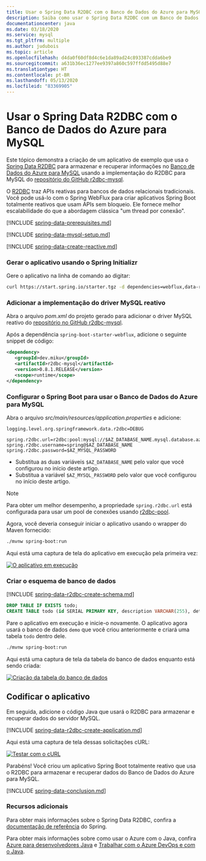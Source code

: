 ```yaml
---
title: Usar o Spring Data R2DBC com o Banco de Dados do Azure para MySQL
description: Saiba como usar o Spring Data R2DBC com um Banco de Dados do Azure para MySQL.
documentationcenter: java
ms.date: 03/18/2020
ms.service: mysql
ms.tgt_pltfrm: multiple
ms.author: judubois
ms.topic: article
ms.openlocfilehash: d4da0f60df8d4c6e1da89ad24c893387cdda6be9
ms.sourcegitcommit: a631b36ec1277ee9397a860c597ffdd5495d88e7
ms.translationtype: HT
ms.contentlocale: pt-BR
ms.lasthandoff: 05/13/2020
ms.locfileid: "83369905"
---
```

# <a name="use-spring-data-r2dbc-with-azure-database-for-mysql"></a>Usar o Spring Data R2DBC com o Banco de Dados do Azure para MySQL

Este tópico demonstra a criação de um aplicativo de exemplo que usa o [Spring Data R2DBC](https://spring.io/projects/spring-data-r2dbc) para armazenar e recuperar informações no [Banco de Dados do Azure para MySQL](https://docs.microsoft.com/azure/mysql/) usando a implementação do R2DBC para MySQL do [repositório do GitHub r2dbc-mysql](https://github.com/mirromutth/r2dbc-mysql).

O [R2DBC](https://r2dbc.io/) traz APIs reativas para bancos de dados relacionais tradicionais. Você pode usá-lo com o Spring WebFlux para criar aplicativos Spring Boot totalmente reativos que usam APIs sem bloqueio. Ele fornece melhor escalabilidade do que a abordagem clássica "um thread por conexão".

[!INCLUDE [spring-data-prerequisites.md](includes/spring-data-prerequisites.md)]

[!INCLUDE [spring-data-mysql-setup.md](includes/spring-data-mysql-setup.md)]

[!INCLUDE [spring-data-create-reactive.md](includes/spring-data-create-reactive.md)]

### <a name="generate-the-application-by-using-spring-initializr"></a>Gerar o aplicativo usando o Spring Initializr

Gere o aplicativo na linha de comando ao digitar:

```bash
curl https://start.spring.io/starter.tgz -d dependencies=webflux,data-r2dbc -d baseDir=azure-database-workshop -d bootVersion=2.3.0.RC1 -d javaVersion=8 | tar -xzvf -
```

### <a name="add-the-reactive-mysql-driver-implementation"></a>Adicionar a implementação do driver MySQL reativo

Abra o arquivo *pom.xml* do projeto gerado para adicionar o driver MySQL reativo do [repositório no GitHub r2dbc-mysql](https://github.com/mirromutth/r2dbc-mysql).

Após a dependência `spring-boot-starter-webflux`, adicione o seguinte snippet de código:

```xml
<dependency>
   <groupId>dev.miku</groupId>
   <artifactId>r2dbc-mysql</artifactId>
   <version>0.8.1.RELEASE</version>
   <scope>runtime</scope>
</dependency>
```

### <a name="configure-spring-boot-to-use-azure-database-for-mysql"></a>Configurar o Spring Boot para usar o Banco de Dados do Azure para MySQL

Abra o arquivo *src/main/resources/application.properties* e adicione:

```properties
logging.level.org.springframework.data.r2dbc=DEBUG

spring.r2dbc.url=r2dbc:pool:mysql://$AZ_DATABASE_NAME.mysql.database.azure.com:3306/demo
spring.r2dbc.username=spring@$AZ_DATABASE_NAME
spring.r2dbc.password=$AZ_MYSQL_PASSWORD
```

- Substitua as duas variáveis `$AZ_DATABASE_NAME` pelo valor que você configurou no início deste artigo.
- Substitua a variável `$AZ_MYSQL_PASSWORD` pelo valor que você configurou no início deste artigo.

> [!NOTE]
> Para obter um melhor desempenho, a propriedade `spring.r2dbc.url` está configurada para usar um pool de conexões usando [r2dbc-pool](https://github.com/r2dbc/r2dbc-pool).

Agora, você deveria conseguir iniciar o aplicativo usando o wrapper do Maven fornecido:

```bash
./mvnw spring-boot:run
```

Aqui está uma captura de tela do aplicativo em execução pela primeira vez:

[![O aplicativo em execução](media/configure-spring-data-r2dbc-with-azure-mysql/create-mysql-01.png)](media/configure-spring-data-r2dbc-with-azure-mysql/create-mysql-01.png#lightbox)

### <a name="create-the-database-schema"></a>Criar o esquema de banco de dados

[!INCLUDE [spring-data-r2dbc-create-schema.md](includes/spring-data-r2dbc-create-schema.md)]

```sql
DROP TABLE IF EXISTS todo;
CREATE TABLE todo (id SERIAL PRIMARY KEY, description VARCHAR(255), details VARCHAR(4096), done BOOLEAN);
```

Pare o aplicativo em execução e inicie-o novamente. O aplicativo agora usará o banco de dados `demo` que você criou anteriormente e criará uma tabela `todo` dentro dele.

```bash
./mvnw spring-boot:run
```

Aqui está uma captura de tela da tabela do banco de dados enquanto está sendo criada:

[![Criação da tabela do banco de dados](media/configure-spring-data-r2dbc-with-azure-mysql/create-mysql-02.png)](media/configure-spring-data-r2dbc-with-azure-mysql/create-mysql-02.png#lightbox)

## <a name="code-the-application"></a>Codificar o aplicativo

Em seguida, adicione o código Java que usará o R2DBC para armazenar e recuperar dados do servidor MySQL.

[!INCLUDE [spring-data-r2dbc-create-application.md](includes/spring-data-r2dbc-create-application.md)]

Aqui está uma captura de tela dessas solicitações cURL:

[![Testar com o cURL](media/configure-spring-data-r2dbc-with-azure-mysql/create-mysql-03.png)](media/configure-spring-data-r2dbc-with-azure-mysql/create-mysql-03.png#lightbox)

Parabéns! Você criou um aplicativo Spring Boot totalmente reativo que usa o R2DBC para armazenar e recuperar dados do Banco de Dados do Azure para MySQL.

[!INCLUDE [spring-data-conclusion.md](includes/spring-data-conclusion.md)]

### <a name="additional-resources"></a>Recursos adicionais

Para obter mais informações sobre o Spring Data R2DBC, confira a [documentação de referência](https://docs.spring.io/spring-data/r2dbc/docs/current/reference/html/#reference) do Spring.

Para obter mais informações sobre como usar o Azure com o Java, confira [Azure para desenvolvedores Java](/azure/developer/java/) e [Trabalhar com o Azure DevOps e com o Java](/azure/devops/).
